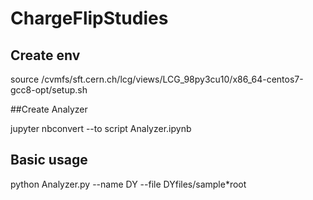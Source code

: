 # ChargeFlipStudies

## Create env
source /cvmfs/sft.cern.ch/lcg/views/LCG_98py3cu10/x86_64-centos7-gcc8-opt/setup.sh

##Create Analyzer

jupyter nbconvert --to script Analyzer.ipynb

## Basic usage

python Analyzer.py --name DY --file DYfiles/sample*root